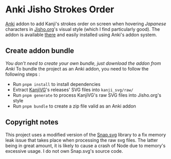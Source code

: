 # Anki Jisho Strokes Order

[Anki](https://apps.ankiweb.net/) addon to add Kanji's strokes order on screen when hovering *Japanese* characters in [Jisho.org](https://jisho.org/)'s visual style (which I find particularly good).
The addon is available [there](https://ankiweb.net/shared/info/1619328930) and easily installed using Anki's addon system.

## Create addon bundle

*You don't need to create your own bundle, just download the addon from Anki*
To bundle the project as an Anki addon, you need to follow the following steps :
- Run `pnpm install` to install dependencies
- Extract [KanjiVG](https://kanjivg.tagaini.net/)'s releases' SVG files into `kanji_svg/raw/`
- Run `pnpm generate` to process KanjiVG's raw SVG files into Jisho.org's style
- Run `pnpm bundle` to create a zip file valid as an Anki addon

## Copyright notes

This project uses a modified version of the [Snap.svg](http://snapsvg.io/) library to a fix memory leak issue that takes place when processing the raw svg files. The latter being in great amount, it is likely to cause a crash of Node due to memory's excessive usage. I do not own Snap.svg's source code.
